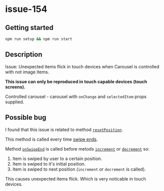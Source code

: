 # issue-154

## Getting started

```sh
npm run setup && npm run start
```

## Description

Issue: Unexpected items flick in touch devices when Carousel is controlled with not image items.

__This issue can only be reproduced in touch capable devices (touch screens).__

Controlled carousel - carousel with `onChange` and `selectedItem` props supplied.

## Possible bug

I found that this issue is related to method [`resetPosition`](https://github.com/leandrowd/react-responsive-carousel/blob/master/src/components/Carousel.js#L332).

This method is called every time [swipe ends](https://github.com/leandrowd/react-responsive-carousel/blob/master/src/components/Carousel.js#L288). 

Method [`onSwipeEnd`](https://github.com/leandrowd/react-responsive-carousel/blob/master/src/components/Carousel.js#L287) is called before metods [`increment`](https://github.com/leandrowd/react-responsive-carousel/blob/master/src/components/Carousel.js#L355) or [`decrement`](https://github.com/leandrowd/react-responsive-carousel/blob/master/src/components/Carousel.js#L351) so:
1. Item is swiped by user to a certain position.  
2. Item is swiped to it's initial position.
3. Item is swiped to next position (`increment` or `decrement` is called).

This causes unexpected items flick. Which is very noticable in touch devices.